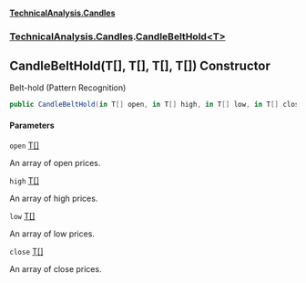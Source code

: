 #### [TechnicalAnalysis.Candles](Atypical.TechnicalAnalysis.Candles.md 'Atypical.TechnicalAnalysis.Candles')
### [TechnicalAnalysis.Candles](Atypical.TechnicalAnalysis.Candles.md#TechnicalAnalysis.Candles 'TechnicalAnalysis.Candles').[CandleBeltHold&lt;T&gt;](CandleBeltHold_T_.md 'TechnicalAnalysis.Candles.CandleBeltHold<T>')

## CandleBeltHold(T[], T[], T[], T[]) Constructor

Belt-hold (Pattern Recognition)

```csharp
public CandleBeltHold(in T[] open, in T[] high, in T[] low, in T[] close);
```
#### Parameters

<a name='TechnicalAnalysis.Candles.CandleBeltHold_T_.CandleBeltHold(T[],T[],T[],T[]).open'></a>

`open` [T](CandleBeltHold_T_.md#TechnicalAnalysis.Candles.CandleBeltHold_T_.T 'TechnicalAnalysis.Candles.CandleBeltHold<T>.T')[[]](https://docs.microsoft.com/en-us/dotnet/api/System.Array 'System.Array')

An array of open prices.

<a name='TechnicalAnalysis.Candles.CandleBeltHold_T_.CandleBeltHold(T[],T[],T[],T[]).high'></a>

`high` [T](CandleBeltHold_T_.md#TechnicalAnalysis.Candles.CandleBeltHold_T_.T 'TechnicalAnalysis.Candles.CandleBeltHold<T>.T')[[]](https://docs.microsoft.com/en-us/dotnet/api/System.Array 'System.Array')

An array of high prices.

<a name='TechnicalAnalysis.Candles.CandleBeltHold_T_.CandleBeltHold(T[],T[],T[],T[]).low'></a>

`low` [T](CandleBeltHold_T_.md#TechnicalAnalysis.Candles.CandleBeltHold_T_.T 'TechnicalAnalysis.Candles.CandleBeltHold<T>.T')[[]](https://docs.microsoft.com/en-us/dotnet/api/System.Array 'System.Array')

An array of low prices.

<a name='TechnicalAnalysis.Candles.CandleBeltHold_T_.CandleBeltHold(T[],T[],T[],T[]).close'></a>

`close` [T](CandleBeltHold_T_.md#TechnicalAnalysis.Candles.CandleBeltHold_T_.T 'TechnicalAnalysis.Candles.CandleBeltHold<T>.T')[[]](https://docs.microsoft.com/en-us/dotnet/api/System.Array 'System.Array')

An array of close prices.